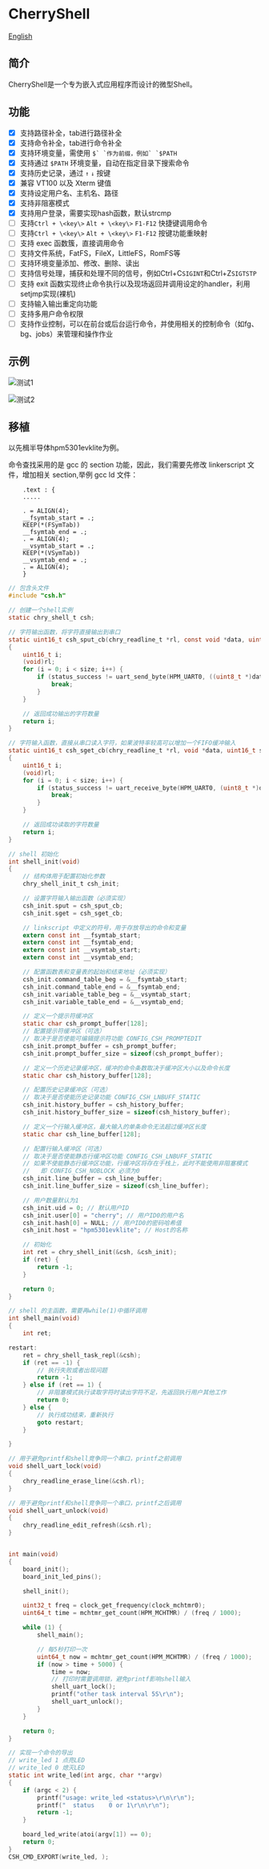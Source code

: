 # CherryShell

[English](./README.md)

## 简介

CherryShell是一个专为嵌入式应用程序而设计的微型Shell。

## 功能
- [x] 支持路径补全，tab进行路径补全
- [x] 支持命令补全，tab进行命令补全
- [x] 支持环境变量，需使用 ``$` `作为前缀，例如` `$PATH``
- [x] 支持通过 ``$PATH`` 环境变量，自动在指定目录下搜索命令
- [x] 支持历史记录，通过 ``↑`` ``↓`` 按键
- [x] 兼容 VT100 以及 Xterm 键值
- [x] 支持设定用户名、主机名、路径
- [x] 支持非阻塞模式
- [x] 支持用户登录，需要实现hash函数，默认strcmp
- [ ] 支持``Ctrl + \<key\>`` ``Alt + \<key\>`` ``F1-F12`` 快捷键调用命令
- [ ] 支持``Ctrl + \<key\>`` ``Alt + \<key\>`` ``F1-F12`` 按键功能重映射
- [ ] 支持 exec 函数簇，直接调用命令
- [ ] 支持文件系统，FatFS，FileX，LittleFS，RomFS等
- [ ] 支持环境变量添加、修改、删除、读出
- [ ] 支持信号处理，捕获和处理不同的信号，例如Ctrl+C``SIGINT``和Ctrl+Z``SIGTSTP``
- [ ] 支持 exit 函数实现终止命令执行以及现场返回并调用设定的handler，利用setjmp实现(裸机)
- [ ] 支持输入输出重定向功能
- [ ] 支持多用户命令权限
- [ ] 支持作业控制，可以在前台或后台运行命令，并使用相关的控制命令（如fg、bg、jobs）来管理和操作作业

## 示例

![测试1](./doc/test1.png)

![测试2](./doc/test2.png)

## 移植

以先楫半导体hpm5301evklite为例。

命令查找采用的是 gcc 的 section 功能，因此，我们需要先修改 linkerscript 文件，增加相关 section,举例 gcc ld 文件：

```
    .text : {
    .....

    . = ALIGN(4);
    __fsymtab_start = .;
    KEEP(*(FSymTab))
    __fsymtab_end = .;
    . = ALIGN(4);
    __vsymtab_start = .;
    KEEP(*(VSymTab))
    __vsymtab_end = .;
    . = ALIGN(4);
    }

```

``` c
// 包含头文件
#include "csh.h"

// 创建一个shell实例
static chry_shell_t csh;

```

``` c
// 字符输出函数，将字符直接输出到串口
static uint16_t csh_sput_cb(chry_readline_t *rl, const void *data, uint16_t size)
{
    uint16_t i;
    (void)rl;
    for (i = 0; i < size; i++) {
        if (status_success != uart_send_byte(HPM_UART0, ((uint8_t *)data)[i])) {
            break;
        }
    }

    // 返回成功输出的字符数量
    return i;
}

```

``` c
// 字符输入函数，直接从串口读入字符，如果波特率较高可以增加一个FIFO缓冲输入
static uint16_t csh_sget_cb(chry_readline_t *rl, void *data, uint16_t size)
{
    uint16_t i;
    (void)rl;
    for (i = 0; i < size; i++) {
        if (status_success != uart_receive_byte(HPM_UART0, (uint8_t *)data + i)) {
            break;
        }
    }

    // 返回成功读取的字符数量
    return i;
}
```

``` c
// shell 初始化
int shell_init(void)
{
    // 结构体用于配置初始化参数
    chry_shell_init_t csh_init;

    // 设置字符输入输出函数（必须实现）
    csh_init.sput = csh_sput_cb;
    csh_init.sget = csh_sget_cb;

    // linkscript 中定义的符号，用于存放导出的命令和变量
    extern const int __fsymtab_start;
    extern const int __fsymtab_end;
    extern const int __vsymtab_start;
    extern const int __vsymtab_end;

    // 配置函数表和变量表的起始和结束地址（必须实现）
    csh_init.command_table_beg = &__fsymtab_start;
    csh_init.command_table_end = &__fsymtab_end;
    csh_init.variable_table_beg = &__vsymtab_start;
    csh_init.variable_table_end = &__vsymtab_end;

    // 定义一个提示符缓冲区
    static char csh_prompt_buffer[128];
    // 配置提示符缓冲区（可选）
    // 取决于是否使能可编辑提示符功能 CONFIG_CSH_PROMPTEDIT
    csh_init.prompt_buffer = csh_prompt_buffer;
    csh_init.prompt_buffer_size = sizeof(csh_prompt_buffer);

    // 定义一个历史记录缓冲区，缓冲的命令条数取决于缓冲区大小以及命令长度
    static char csh_history_buffer[128];

    // 配置历史记录缓冲区（可选）
    // 取决于是否使能历史记录功能 CONFIG_CSH_LNBUFF_STATIC
    csh_init.history_buffer = csh_history_buffer;
    csh_init.history_buffer_size = sizeof(csh_history_buffer);

    // 定义一个行输入缓冲区，最大输入的单条命令无法超过缓冲区长度
    static char csh_line_buffer[128];

    // 配置行输入缓冲区（可选）
    // 取决于是否使能静态行缓冲区功能 CONFIG_CSH_LNBUFF_STATIC
    // 如果不使能静态行缓冲区功能，行缓冲区将存在于栈上，此时不能使用非阻塞模式
    //   即 CONFIG_CSH_NOBLOCK 必须为0
    csh_init.line_buffer = csh_line_buffer;
    csh_init.line_buffer_size = sizeof(csh_line_buffer);

    // 用户数量默认为1
    csh_init.uid = 0; // 默认用户ID
    csh_init.user[0] = "cherry"; // 用户ID0的用户名
    csh_init.hash[0] = NULL; // 用户ID0的密码哈希值
    csh_init.host = "hpm5301evklite"; // Host的名称

    // 初始化
    int ret = chry_shell_init(&csh, &csh_init);
    if (ret) {
        return -1;
    }

    return 0;
}
```

``` c
// shell 的主函数，需要再while(1)中循环调用
int shell_main(void)
{
    int ret;

restart:
    ret = chry_shell_task_repl(&csh);
    if (ret == -1) {
        // 执行失败或者出现问题
        return -1;
    } else if (ret == 1) {
        // 非阻塞模式执行读取字符时读出字符不足，先返回执行用户其他工作
        return 0;
    } else {
        // 执行成功结束，重新执行
        goto restart;
    }

}

```

``` c
// 用于避免printf和shell竞争同一个串口，printf之前调用
void shell_uart_lock(void)
{
    chry_readline_erase_line(&csh.rl);
}

// 用于避免printf和shell竞争同一个串口，printf之后调用
void shell_uart_unlock(void)
{
    chry_readline_edit_refresh(&csh.rl);
}
```

``` c

int main(void)
{
    board_init();
    board_init_led_pins();

    shell_init();

    uint32_t freq = clock_get_frequency(clock_mchtmr0);
    uint64_t time = mchtmr_get_count(HPM_MCHTMR) / (freq / 1000);

    while (1) {
        shell_main();

        // 每5秒打印一次
        uint64_t now = mchtmr_get_count(HPM_MCHTMR) / (freq / 1000);
        if (now > time + 5000) {
            time = now;
            // 打印时需要调用锁，避免printf影响shell输入
            shell_uart_lock();
            printf("other task interval 5S\r\n");
            shell_uart_unlock();
        }
    }

    return 0;
}
```

``` c
// 实现一个命令的导出
// write_led 1 点亮LED
// write_led 0 熄灭LED
static int write_led(int argc, char **argv)
{
    if (argc < 2) {
        printf("usage: write_led <status>\r\n\r\n");
        printf("  status    0 or 1\r\n\r\n");
        return -1;
    }

    board_led_write(atoi(argv[1]) == 0);
    return 0;
}
CSH_CMD_EXPORT(write_led, );

```
